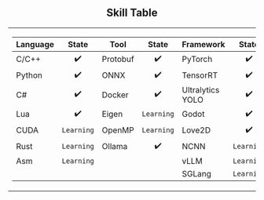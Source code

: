 ## <div align="center">Skill Table </div> 
<div align="center">
<table>
  <tr>
    <td>
      <div>

| Language  | State       | Tool       | State       | Framework           | State       |
|-----------|:-----------:|------------|:-----------:|---------------------|:-----------:|
| C/C++     | ✔️          |Protobuf     |✔️  | PyTorch             | ✔️          |
| Python    | ✔️          |ONNX      |✔️   | TensorRT            | ✔️          |
| C#        | ✔️          |Docker         |✔️   | Ultralytics YOLO    | ✔️          |
| Lua       |✔️           |Eigen    |`Learning`           |Godot                    |✔️   |
| CUDA      | `Learning`  |OpenMP      | `Learning`          |Love2D                |✔️          |
| Rust      | `Learning`  |Ollama        |✔️          |NCNN               |`Learning`          |
| Asm       | `Learning`  |       |    |vLLM                     |`Learning`             | 
|        |  |       |    |  SGLang                   |`Learning`              | 


 </div> 
    </td>
    <td>
    <img src="https://github-readme-stats.vercel.app/api/top-langs/?username=akira4O4&layout=donut-vertical&theme=vue-dark" align="center" />
   </td>
  </tr>
</table>
 </div> 


